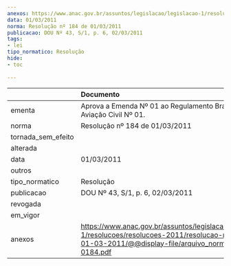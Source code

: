 ```yaml
---
anexos: https://www.anac.gov.br/assuntos/legislacao/legislacao-1/resolucoes/resolucoes-2011/resolucao-no-184-de-01-03-2011/@@display-file/arquivo_norma/RA2011-0184.pdf
data: 01/03/2011
norma: Resolução nº 184 de 01/03/2011
publicacao: DOU Nº 43, S/1, p. 6, 02/03/2011
tags:
- lei
tipo_normatico: Resolução
hide: 
- toc 
 
---
```


|                    | Documento                                                                                                                                                       |
|:-------------------|:----------------------------------------------------------------------------------------------------------------------------------------------------------------|
| ementa             | Aprova a Emenda Nº 01 ao Regulamento Brasileiro de Aviação Civil Nº 01.                                                                                         |
| norma              | Resolução nº 184 de 01/03/2011                                                                                                                                  |
| tornada_sem_efeito |                                                                                                                                                                 |
| alterada           |                                                                                                                                                                 |
| data               | 01/03/2011                                                                                                                                                      |
| outros             |                                                                                                                                                                 |
| tipo_normatico     | Resolução                                                                                                                                                       |
| publicacao         | DOU Nº 43, S/1, p. 6, 02/03/2011                                                                                                                                |
| revogada           |                                                                                                                                                                 |
| em_vigor           |                                                                                                                                                                 |
| anexos             | https://www.anac.gov.br/assuntos/legislacao/legislacao-1/resolucoes/resolucoes-2011/resolucao-no-184-de-01-03-2011/@@display-file/arquivo_norma/RA2011-0184.pdf |